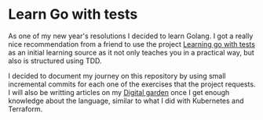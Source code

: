 # Learn Go with tests

As one of my new year's resolutions I decided to learn Golang.
I got a really nice recommendation from a friend to use the project [Learning go with tests](https://quii.gitbook.io/learn-go-with-tests/)
as an initial learning source as it not only teaches you in a practical way, but also is structured using TDD.

I decided to document my journey on this repository by using small incremental commits for each one of the exercises that the project requests.
I will also be writting articles on my [Digital garden](https://www.rodsantos.dev) once I get enough knowledge about the language,
similar to what I did with Kubernetes and Terraform.

